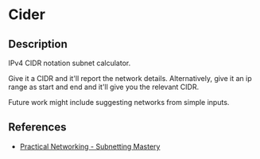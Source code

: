 # Cider

## Description

IPv4 CIDR notation subnet calculator.

Give it a CIDR and it'll report the network details. Alternatively, give it an ip range as start and end and it'll give you the relevant CIDR.

Future work might include suggesting networks from simple inputs.

## References

* [Practical Networking - Subnetting Mastery](https://www.youtube.com/watch?v=BWZ-MHIhqjM&list=PLIFyRwBY_4bQUE4IB5c4VPRyDoLgOdExE&index=2&ab_channel=PracticalNetworking)
